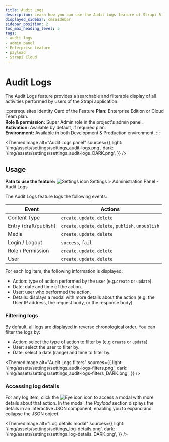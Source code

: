 ```yaml
---
title: Audit Logs
description: Learn how you can use the Audit Logs feature of Strapi 5.
displayed_sidebar: cmsSidebar
sidebar_position: 2
toc_max_heading_level: 5
tags:
- audit logs
- admin panel
- Enterprise feature
- payload
- Strapi Cloud
---
```


# Audit Logs
<EnterpriseBadge /> <CloudTeamBadge/>

The Audit Logs feature provides a searchable and filterable display of all activities performed by users of the Strapi application.

:::prerequisites Identity Card of the Feature
<Icon name="credit-card"/> **Plan:** Enterprise Edition or Cloud Team plan. <br/>
<Icon name="user"/> **Role & permission:** Super Admin role in the project's admin panel. <br/>
<Icon name="toggle-left"/> **Activation:** Available by default, if required plan. <br/>
<Icon name="laptop"/> **Environment:** Available in both Development & Production environment.
:::

<ThemedImage
  alt="Audit Logs panel"
  sources={{
    light: '/img/assets/settings/settings_audit-logs.png',
    dark: '/img/assets/settings/settings_audit-logs_DARK.png',
  }}
/>

## Usage

**Path to use the feature:** ![Settings icon](/img/assets/icons/v5/Cog.svg) Settings > Administration Panel - Audit Logs

The Audit Logs feature logs the following events:

| Event | Actions |
| --- | --- |
| Content Type | `create`, `update`, `delete` |
| Entry (draft/publish) | `create`, `update`, `delete`, `publish`, `unpublish` |
| Media | `create`, `update`, `delete` |
| Login / Logout | `success`, `fail` |
| Role / Permission | `create`, `update`, `delete` |
| User | `create`, `update`, `delete` |

For each log item, the following information is displayed:

- Action: type of action performed by the user (e.g.`create` or `update`).
- Date: date and time of the action.
- User: user who performed the action.
- Details: displays a modal with more details about the action (e.g. the User IP address, the request body, or the response body).


### Filtering logs

By default, all logs are displayed in reverse chronological order. You can filter the logs by:

- Action: select the type of action to filter by (e.g `create` or `update`).
- User: select the user to filter by.
- Date: select a date (range) and time to filter by.

<ThemedImage
  alt="Audit Logs filters"
  sources={{
    light: '/img/assets/settings/settings_audit-logs-filters.png',
    dark: '/img/assets/settings/settings_audit-logs-filters_DARK.png',
  }}
/>

### Accessing log details

For any log item, click the ![Eye icon](/img/assets/icons/v5/Eye.svg) icon to access a modal with more details about that action. In the modal, the *Payload* section displays the details in an interactive JSON component, enabling you to expand and collapse the JSON object.

<ThemedImage
  alt="Log details modal"
  sources={{
    light: '/img/assets/settings/settings_log-details.png',
    dark: '/img/assets/settings/settings_log-details_DARK.png',
  }}
/>

